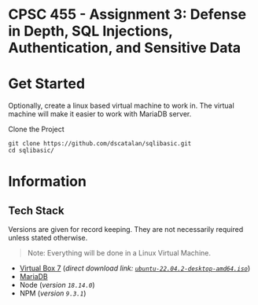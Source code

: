 # CPSC 455 - Assignment 3: Defense in Depth, SQL Injections, Authentication, and Sensitive Data

# Get Started 

Optionally, create a linux based virtual machine to work in. The virtual machine will make it easier to work with MariaDB server.  

Clone the Project
```
git clone https://github.com/dscatalan/sqlibasic.git
cd sqlibasic/
```

# Information

## Tech Stack
Versions are given for record keeping. They are not necessarily required unless stated otherwise.

> Note: Everything will be done in a Linux Virtual Machine. 
- [Virtual Box 7](https://ubuntu.com/tutorials/how-to-run-ubuntu-desktop-on-a-virtual-machine-using-virtualbox#1-overview)
    (*direct download link: [`ubuntu-22.04.2-desktop-amd64.iso`](https://ubuntu.com/download/desktop/thank-you?version=22.04.2&architecture=amd64)*)
- [MariaDB](/notes.txt)
- Node (*version `18.14.0`*)
- NPM (*version `9.3.1`*)


